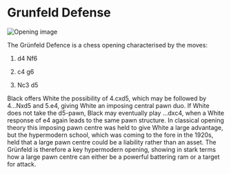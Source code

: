 # Grunfeld Defense

![Opening image](https://www.thechesswebsite.com/wp-content/uploads/2012/07/grunfeld.jpg)

The Grünfeld Defence is a chess opening characterised by the moves:



1. d4 Nf6

2. c4 g6

3. Nc3 d5

Black offers White the possibility of 4.cxd5, which may be followed by 4...Nxd5 and 5.e4, giving White an imposing central pawn duo. If White does not take the d5-pawn, Black may eventually play ...dxc4, when a White response of e4 again leads to the same pawn structure. In classical opening theory this imposing pawn centre was held to give White a large advantage, but the hypermodern school, which was coming to the fore in the 1920s, held that a large pawn centre could be a liability rather than an asset. The Grünfeld is therefore a key hypermodern opening, showing in stark terms how a large pawn centre can either be a powerful battering ram or a target for attack.